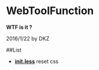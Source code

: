 # WebToolFunction

**WTF is it ?**

2016/1/22 by DKZ



##List


- [**init.less**](#initless) reset css



